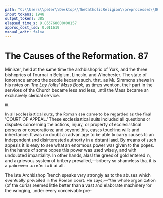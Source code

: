 ```yaml
---
path: "C:\\Users\\peter\\Desktop\\TheCatholicReligion\\preprocessed\\00106.jpg"
input_tokens: 1948
output_tokens: 385
elapsed_time_s: 9.853768000000157
approx_cost_usd: 0.011619
manual_edit: false
---
```

# The Causes of the Reformation. 87

Minister, held at the same time the archbishopric
of York, and the three bishoprics of Tournai
in Belgium, Lincoln, and Winchester. The
state of ignorance among the people became
such, that, as Mr. Simmons shews in his notes
on *The Lay Folks' Mass Book*, as times went
on, their part in the services of the Church
became less and less, until the Mass became
an exclusively clerical service.

iii.

In all ecclesiastical suits, the Roman see
came to be regarded as the final 'COURT OF
APPEAL.' These ecclesiastical suits included
all questions or disputes concerning the actions,
injury, or property of ecclesiastical persons or
corporations; and beyond this, cases touching
wills and inheritance. It was no doubt an
advantage to be able to carry causes to an
independent and disinterested authority in a
distant land. By means of such appeals it is
easy to see what an enormous power was given
to the popes. In the hands of some popes this
power was used wisely, and with undoubted
impartiality. In other hands, alas! the greed
of gold entered in, and a grievous system of
bribery prevailed,—bribery so shameless that
it is a pain even to refer to it at all.

The late Archbishop Trench speaks very
strongly as to the abuses which eventually
prevailed in the Roman court. He says,—"the
whole organization (of the curia) seemed little
better than a vast and elaborate machinery
for the wringing, under every conceivable pre-